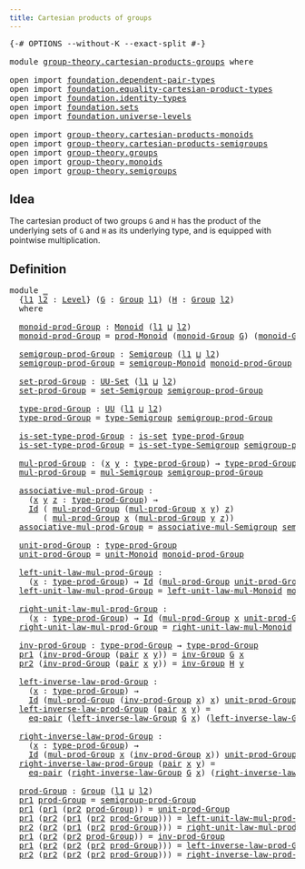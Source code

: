 ```yaml
---
title: Cartesian products of groups
---
```


<pre class="Agda"><a id="54" class="Symbol">{-#</a> <a id="58" class="Keyword">OPTIONS</a> <a id="66" class="Pragma">--without-K</a> <a id="78" class="Pragma">--exact-split</a> <a id="92" class="Symbol">#-}</a>

<a id="97" class="Keyword">module</a> <a id="104" href="group-theory.cartesian-products-groups.html" class="Module">group-theory.cartesian-products-groups</a> <a id="143" class="Keyword">where</a>

<a id="150" class="Keyword">open</a> <a id="155" class="Keyword">import</a> <a id="162" href="foundation.dependent-pair-types.html" class="Module">foundation.dependent-pair-types</a>
<a id="194" class="Keyword">open</a> <a id="199" class="Keyword">import</a> <a id="206" href="foundation.equality-cartesian-product-types.html" class="Module">foundation.equality-cartesian-product-types</a>
<a id="250" class="Keyword">open</a> <a id="255" class="Keyword">import</a> <a id="262" href="foundation.identity-types.html" class="Module">foundation.identity-types</a>
<a id="288" class="Keyword">open</a> <a id="293" class="Keyword">import</a> <a id="300" href="foundation.sets.html" class="Module">foundation.sets</a>
<a id="316" class="Keyword">open</a> <a id="321" class="Keyword">import</a> <a id="328" href="foundation.universe-levels.html" class="Module">foundation.universe-levels</a>

<a id="356" class="Keyword">open</a> <a id="361" class="Keyword">import</a> <a id="368" href="group-theory.cartesian-products-monoids.html" class="Module">group-theory.cartesian-products-monoids</a>
<a id="408" class="Keyword">open</a> <a id="413" class="Keyword">import</a> <a id="420" href="group-theory.cartesian-products-semigroups.html" class="Module">group-theory.cartesian-products-semigroups</a>
<a id="463" class="Keyword">open</a> <a id="468" class="Keyword">import</a> <a id="475" href="group-theory.groups.html" class="Module">group-theory.groups</a>
<a id="495" class="Keyword">open</a> <a id="500" class="Keyword">import</a> <a id="507" href="group-theory.monoids.html" class="Module">group-theory.monoids</a>
<a id="528" class="Keyword">open</a> <a id="533" class="Keyword">import</a> <a id="540" href="group-theory.semigroups.html" class="Module">group-theory.semigroups</a>
</pre>
## Idea

The cartesian product of two groups `G` and `H` has the product of the underlying sets of `G` and `H` as its underlying type, and is equipped with pointwise multiplication.

## Definition

<pre class="Agda"><a id="775" class="Keyword">module</a> <a id="782" href="group-theory.cartesian-products-groups.html#782" class="Module">_</a>
  <a id="786" class="Symbol">{</a><a id="787" href="group-theory.cartesian-products-groups.html#787" class="Bound">l1</a> <a id="790" href="group-theory.cartesian-products-groups.html#790" class="Bound">l2</a> <a id="793" class="Symbol">:</a> <a id="795" href="Agda.Primitive.html#597" class="Postulate">Level</a><a id="800" class="Symbol">}</a> <a id="802" class="Symbol">(</a><a id="803" href="group-theory.cartesian-products-groups.html#803" class="Bound">G</a> <a id="805" class="Symbol">:</a> <a id="807" href="group-theory.groups.html#2745" class="Function">Group</a> <a id="813" href="group-theory.cartesian-products-groups.html#787" class="Bound">l1</a><a id="815" class="Symbol">)</a> <a id="817" class="Symbol">(</a><a id="818" href="group-theory.cartesian-products-groups.html#818" class="Bound">H</a> <a id="820" class="Symbol">:</a> <a id="822" href="group-theory.groups.html#2745" class="Function">Group</a> <a id="828" href="group-theory.cartesian-products-groups.html#790" class="Bound">l2</a><a id="830" class="Symbol">)</a>
  <a id="834" class="Keyword">where</a>

  <a id="843" href="group-theory.cartesian-products-groups.html#843" class="Function">monoid-prod-Group</a> <a id="861" class="Symbol">:</a> <a id="863" href="group-theory.monoids.html#1020" class="Function">Monoid</a> <a id="870" class="Symbol">(</a><a id="871" href="group-theory.cartesian-products-groups.html#787" class="Bound">l1</a> <a id="874" href="Agda.Primitive.html#810" class="Primitive Operator">⊔</a> <a id="876" href="group-theory.cartesian-products-groups.html#790" class="Bound">l2</a><a id="878" class="Symbol">)</a>
  <a id="882" href="group-theory.cartesian-products-groups.html#843" class="Function">monoid-prod-Group</a> <a id="900" class="Symbol">=</a> <a id="902" href="group-theory.cartesian-products-monoids.html#2121" class="Function">prod-Monoid</a> <a id="914" class="Symbol">(</a><a id="915" href="group-theory.groups.html#3929" class="Function">monoid-Group</a> <a id="928" href="group-theory.cartesian-products-groups.html#803" class="Bound">G</a><a id="929" class="Symbol">)</a> <a id="931" class="Symbol">(</a><a id="932" href="group-theory.groups.html#3929" class="Function">monoid-Group</a> <a id="945" href="group-theory.cartesian-products-groups.html#818" class="Bound">H</a><a id="946" class="Symbol">)</a>

  <a id="951" href="group-theory.cartesian-products-groups.html#951" class="Function">semigroup-prod-Group</a> <a id="972" class="Symbol">:</a> <a id="974" href="group-theory.semigroups.html#750" class="Function">Semigroup</a> <a id="984" class="Symbol">(</a><a id="985" href="group-theory.cartesian-products-groups.html#787" class="Bound">l1</a> <a id="988" href="Agda.Primitive.html#810" class="Primitive Operator">⊔</a> <a id="990" href="group-theory.cartesian-products-groups.html#790" class="Bound">l2</a><a id="992" class="Symbol">)</a>
  <a id="996" href="group-theory.cartesian-products-groups.html#951" class="Function">semigroup-prod-Group</a> <a id="1017" class="Symbol">=</a> <a id="1019" href="group-theory.monoids.html#1105" class="Function">semigroup-Monoid</a> <a id="1036" href="group-theory.cartesian-products-groups.html#843" class="Function">monoid-prod-Group</a>

  <a id="1057" href="group-theory.cartesian-products-groups.html#1057" class="Function">set-prod-Group</a> <a id="1072" class="Symbol">:</a> <a id="1074" href="foundation-core.sets.html#1190" class="Function">UU-Set</a> <a id="1081" class="Symbol">(</a><a id="1082" href="group-theory.cartesian-products-groups.html#787" class="Bound">l1</a> <a id="1085" href="Agda.Primitive.html#810" class="Primitive Operator">⊔</a> <a id="1087" href="group-theory.cartesian-products-groups.html#790" class="Bound">l2</a><a id="1089" class="Symbol">)</a>
  <a id="1093" href="group-theory.cartesian-products-groups.html#1057" class="Function">set-prod-Group</a> <a id="1108" class="Symbol">=</a> <a id="1110" href="group-theory.semigroups.html#894" class="Function">set-Semigroup</a> <a id="1124" href="group-theory.cartesian-products-groups.html#951" class="Function">semigroup-prod-Group</a>

  <a id="1148" href="group-theory.cartesian-products-groups.html#1148" class="Function">type-prod-Group</a> <a id="1164" class="Symbol">:</a> <a id="1166" href="foundation-core.universe-levels.html#235" class="Primitive">UU</a> <a id="1169" class="Symbol">(</a><a id="1170" href="group-theory.cartesian-products-groups.html#787" class="Bound">l1</a> <a id="1173" href="Agda.Primitive.html#810" class="Primitive Operator">⊔</a> <a id="1175" href="group-theory.cartesian-products-groups.html#790" class="Bound">l2</a><a id="1177" class="Symbol">)</a>
  <a id="1181" href="group-theory.cartesian-products-groups.html#1148" class="Function">type-prod-Group</a> <a id="1197" class="Symbol">=</a> <a id="1199" href="group-theory.semigroups.html#946" class="Function">type-Semigroup</a> <a id="1214" href="group-theory.cartesian-products-groups.html#951" class="Function">semigroup-prod-Group</a>

  <a id="1238" href="group-theory.cartesian-products-groups.html#1238" class="Function">is-set-type-prod-Group</a> <a id="1261" class="Symbol">:</a> <a id="1263" href="foundation-core.sets.html#1113" class="Function">is-set</a> <a id="1270" href="group-theory.cartesian-products-groups.html#1148" class="Function">type-prod-Group</a>
  <a id="1288" href="group-theory.cartesian-products-groups.html#1238" class="Function">is-set-type-prod-Group</a> <a id="1311" class="Symbol">=</a> <a id="1313" href="group-theory.semigroups.html#1013" class="Function">is-set-type-Semigroup</a> <a id="1335" href="group-theory.cartesian-products-groups.html#951" class="Function">semigroup-prod-Group</a>

  <a id="1359" href="group-theory.cartesian-products-groups.html#1359" class="Function">mul-prod-Group</a> <a id="1374" class="Symbol">:</a> <a id="1376" class="Symbol">(</a><a id="1377" href="group-theory.cartesian-products-groups.html#1377" class="Bound">x</a> <a id="1379" href="group-theory.cartesian-products-groups.html#1379" class="Bound">y</a> <a id="1381" class="Symbol">:</a> <a id="1383" href="group-theory.cartesian-products-groups.html#1148" class="Function">type-prod-Group</a><a id="1398" class="Symbol">)</a> <a id="1400" class="Symbol">→</a> <a id="1402" href="group-theory.cartesian-products-groups.html#1148" class="Function">type-prod-Group</a>
  <a id="1420" href="group-theory.cartesian-products-groups.html#1359" class="Function">mul-prod-Group</a> <a id="1435" class="Symbol">=</a> <a id="1437" href="group-theory.semigroups.html#1228" class="Function">mul-Semigroup</a> <a id="1451" href="group-theory.cartesian-products-groups.html#951" class="Function">semigroup-prod-Group</a>

  <a id="1475" href="group-theory.cartesian-products-groups.html#1475" class="Function">associative-mul-prod-Group</a> <a id="1502" class="Symbol">:</a>
    <a id="1508" class="Symbol">(</a><a id="1509" href="group-theory.cartesian-products-groups.html#1509" class="Bound">x</a> <a id="1511" href="group-theory.cartesian-products-groups.html#1511" class="Bound">y</a> <a id="1513" href="group-theory.cartesian-products-groups.html#1513" class="Bound">z</a> <a id="1515" class="Symbol">:</a> <a id="1517" href="group-theory.cartesian-products-groups.html#1148" class="Function">type-prod-Group</a><a id="1532" class="Symbol">)</a> <a id="1534" class="Symbol">→</a>
    <a id="1540" href="foundation-core.identity-types.html#1767" class="Datatype">Id</a> <a id="1543" class="Symbol">(</a> <a id="1545" href="group-theory.cartesian-products-groups.html#1359" class="Function">mul-prod-Group</a> <a id="1560" class="Symbol">(</a><a id="1561" href="group-theory.cartesian-products-groups.html#1359" class="Function">mul-prod-Group</a> <a id="1576" href="group-theory.cartesian-products-groups.html#1509" class="Bound">x</a> <a id="1578" href="group-theory.cartesian-products-groups.html#1511" class="Bound">y</a><a id="1579" class="Symbol">)</a> <a id="1581" href="group-theory.cartesian-products-groups.html#1513" class="Bound">z</a><a id="1582" class="Symbol">)</a>
       <a id="1591" class="Symbol">(</a> <a id="1593" href="group-theory.cartesian-products-groups.html#1359" class="Function">mul-prod-Group</a> <a id="1608" href="group-theory.cartesian-products-groups.html#1509" class="Bound">x</a> <a id="1610" class="Symbol">(</a><a id="1611" href="group-theory.cartesian-products-groups.html#1359" class="Function">mul-prod-Group</a> <a id="1626" href="group-theory.cartesian-products-groups.html#1511" class="Bound">y</a> <a id="1628" href="group-theory.cartesian-products-groups.html#1513" class="Bound">z</a><a id="1629" class="Symbol">))</a>
  <a id="1634" href="group-theory.cartesian-products-groups.html#1475" class="Function">associative-mul-prod-Group</a> <a id="1661" class="Symbol">=</a> <a id="1663" href="group-theory.semigroups.html#1458" class="Function">associative-mul-Semigroup</a> <a id="1689" href="group-theory.cartesian-products-groups.html#951" class="Function">semigroup-prod-Group</a>

  <a id="1713" href="group-theory.cartesian-products-groups.html#1713" class="Function">unit-prod-Group</a> <a id="1729" class="Symbol">:</a> <a id="1731" href="group-theory.cartesian-products-groups.html#1148" class="Function">type-prod-Group</a>
  <a id="1749" href="group-theory.cartesian-products-groups.html#1713" class="Function">unit-prod-Group</a> <a id="1765" class="Symbol">=</a> <a id="1767" href="group-theory.monoids.html#2044" class="Function">unit-Monoid</a> <a id="1779" href="group-theory.cartesian-products-groups.html#843" class="Function">monoid-prod-Group</a>

  <a id="1800" href="group-theory.cartesian-products-groups.html#1800" class="Function">left-unit-law-mul-prod-Group</a> <a id="1829" class="Symbol">:</a>
    <a id="1835" class="Symbol">(</a><a id="1836" href="group-theory.cartesian-products-groups.html#1836" class="Bound">x</a> <a id="1838" class="Symbol">:</a> <a id="1840" href="group-theory.cartesian-products-groups.html#1148" class="Function">type-prod-Group</a><a id="1855" class="Symbol">)</a> <a id="1857" class="Symbol">→</a> <a id="1859" href="foundation-core.identity-types.html#1767" class="Datatype">Id</a> <a id="1862" class="Symbol">(</a><a id="1863" href="group-theory.cartesian-products-groups.html#1359" class="Function">mul-prod-Group</a> <a id="1878" href="group-theory.cartesian-products-groups.html#1713" class="Function">unit-prod-Group</a> <a id="1894" href="group-theory.cartesian-products-groups.html#1836" class="Bound">x</a><a id="1895" class="Symbol">)</a> <a id="1897" href="group-theory.cartesian-products-groups.html#1836" class="Bound">x</a>
  <a id="1901" href="group-theory.cartesian-products-groups.html#1800" class="Function">left-unit-law-mul-prod-Group</a> <a id="1930" class="Symbol">=</a> <a id="1932" href="group-theory.monoids.html#2132" class="Function">left-unit-law-mul-Monoid</a> <a id="1957" href="group-theory.cartesian-products-groups.html#843" class="Function">monoid-prod-Group</a>

  <a id="1978" href="group-theory.cartesian-products-groups.html#1978" class="Function">right-unit-law-mul-prod-Group</a> <a id="2008" class="Symbol">:</a>
    <a id="2014" class="Symbol">(</a><a id="2015" href="group-theory.cartesian-products-groups.html#2015" class="Bound">x</a> <a id="2017" class="Symbol">:</a> <a id="2019" href="group-theory.cartesian-products-groups.html#1148" class="Function">type-prod-Group</a><a id="2034" class="Symbol">)</a> <a id="2036" class="Symbol">→</a> <a id="2038" href="foundation-core.identity-types.html#1767" class="Datatype">Id</a> <a id="2041" class="Symbol">(</a><a id="2042" href="group-theory.cartesian-products-groups.html#1359" class="Function">mul-prod-Group</a> <a id="2057" href="group-theory.cartesian-products-groups.html#2015" class="Bound">x</a> <a id="2059" href="group-theory.cartesian-products-groups.html#1713" class="Function">unit-prod-Group</a><a id="2074" class="Symbol">)</a> <a id="2076" href="group-theory.cartesian-products-groups.html#2015" class="Bound">x</a>
  <a id="2080" href="group-theory.cartesian-products-groups.html#1978" class="Function">right-unit-law-mul-prod-Group</a> <a id="2110" class="Symbol">=</a> <a id="2112" href="group-theory.monoids.html#2298" class="Function">right-unit-law-mul-Monoid</a> <a id="2138" href="group-theory.cartesian-products-groups.html#843" class="Function">monoid-prod-Group</a>

  <a id="2159" href="group-theory.cartesian-products-groups.html#2159" class="Function">inv-prod-Group</a> <a id="2174" class="Symbol">:</a> <a id="2176" href="group-theory.cartesian-products-groups.html#1148" class="Function">type-prod-Group</a> <a id="2192" class="Symbol">→</a> <a id="2194" href="group-theory.cartesian-products-groups.html#1148" class="Function">type-prod-Group</a>
  <a id="2212" href="foundation-core.dependent-pair-types.html#605" class="Field">pr1</a> <a id="2216" class="Symbol">(</a><a id="2217" href="group-theory.cartesian-products-groups.html#2159" class="Function">inv-prod-Group</a> <a id="2232" class="Symbol">(</a><a id="2233" href="foundation-core.dependent-pair-types.html#588" class="InductiveConstructor">pair</a> <a id="2238" href="group-theory.cartesian-products-groups.html#2238" class="Bound">x</a> <a id="2240" href="group-theory.cartesian-products-groups.html#2240" class="Bound">y</a><a id="2241" class="Symbol">))</a> <a id="2244" class="Symbol">=</a> <a id="2246" href="group-theory.groups.html#4936" class="Function">inv-Group</a> <a id="2256" href="group-theory.cartesian-products-groups.html#803" class="Bound">G</a> <a id="2258" href="group-theory.cartesian-products-groups.html#2238" class="Bound">x</a>
  <a id="2262" href="foundation-core.dependent-pair-types.html#617" class="Field">pr2</a> <a id="2266" class="Symbol">(</a><a id="2267" href="group-theory.cartesian-products-groups.html#2159" class="Function">inv-prod-Group</a> <a id="2282" class="Symbol">(</a><a id="2283" href="foundation-core.dependent-pair-types.html#588" class="InductiveConstructor">pair</a> <a id="2288" href="group-theory.cartesian-products-groups.html#2288" class="Bound">x</a> <a id="2290" href="group-theory.cartesian-products-groups.html#2290" class="Bound">y</a><a id="2291" class="Symbol">))</a> <a id="2294" class="Symbol">=</a> <a id="2296" href="group-theory.groups.html#4936" class="Function">inv-Group</a> <a id="2306" href="group-theory.cartesian-products-groups.html#818" class="Bound">H</a> <a id="2308" href="group-theory.cartesian-products-groups.html#2290" class="Bound">y</a>

  <a id="2313" href="group-theory.cartesian-products-groups.html#2313" class="Function">left-inverse-law-prod-Group</a> <a id="2341" class="Symbol">:</a>
    <a id="2347" class="Symbol">(</a><a id="2348" href="group-theory.cartesian-products-groups.html#2348" class="Bound">x</a> <a id="2350" class="Symbol">:</a> <a id="2352" href="group-theory.cartesian-products-groups.html#1148" class="Function">type-prod-Group</a><a id="2367" class="Symbol">)</a> <a id="2369" class="Symbol">→</a>
    <a id="2375" href="foundation-core.identity-types.html#1767" class="Datatype">Id</a> <a id="2378" class="Symbol">(</a><a id="2379" href="group-theory.cartesian-products-groups.html#1359" class="Function">mul-prod-Group</a> <a id="2394" class="Symbol">(</a><a id="2395" href="group-theory.cartesian-products-groups.html#2159" class="Function">inv-prod-Group</a> <a id="2410" href="group-theory.cartesian-products-groups.html#2348" class="Bound">x</a><a id="2411" class="Symbol">)</a> <a id="2413" href="group-theory.cartesian-products-groups.html#2348" class="Bound">x</a><a id="2414" class="Symbol">)</a> <a id="2416" href="group-theory.cartesian-products-groups.html#1713" class="Function">unit-prod-Group</a>
  <a id="2434" href="group-theory.cartesian-products-groups.html#2313" class="Function">left-inverse-law-prod-Group</a> <a id="2462" class="Symbol">(</a><a id="2463" href="foundation-core.dependent-pair-types.html#588" class="InductiveConstructor">pair</a> <a id="2468" href="group-theory.cartesian-products-groups.html#2468" class="Bound">x</a> <a id="2470" href="group-theory.cartesian-products-groups.html#2470" class="Bound">y</a><a id="2471" class="Symbol">)</a> <a id="2473" class="Symbol">=</a>
    <a id="2479" href="foundation-core.equality-cartesian-product-types.html#1326" class="Function">eq-pair</a> <a id="2487" class="Symbol">(</a><a id="2488" href="group-theory.groups.html#5014" class="Function">left-inverse-law-Group</a> <a id="2511" href="group-theory.cartesian-products-groups.html#803" class="Bound">G</a> <a id="2513" href="group-theory.cartesian-products-groups.html#2468" class="Bound">x</a><a id="2514" class="Symbol">)</a> <a id="2516" class="Symbol">(</a><a id="2517" href="group-theory.groups.html#5014" class="Function">left-inverse-law-Group</a> <a id="2540" href="group-theory.cartesian-products-groups.html#818" class="Bound">H</a> <a id="2542" href="group-theory.cartesian-products-groups.html#2470" class="Bound">y</a><a id="2543" class="Symbol">)</a>

  <a id="2548" href="group-theory.cartesian-products-groups.html#2548" class="Function">right-inverse-law-prod-Group</a> <a id="2577" class="Symbol">:</a>
    <a id="2583" class="Symbol">(</a><a id="2584" href="group-theory.cartesian-products-groups.html#2584" class="Bound">x</a> <a id="2586" class="Symbol">:</a> <a id="2588" href="group-theory.cartesian-products-groups.html#1148" class="Function">type-prod-Group</a><a id="2603" class="Symbol">)</a> <a id="2605" class="Symbol">→</a>
    <a id="2611" href="foundation-core.identity-types.html#1767" class="Datatype">Id</a> <a id="2614" class="Symbol">(</a><a id="2615" href="group-theory.cartesian-products-groups.html#1359" class="Function">mul-prod-Group</a> <a id="2630" href="group-theory.cartesian-products-groups.html#2584" class="Bound">x</a> <a id="2632" class="Symbol">(</a><a id="2633" href="group-theory.cartesian-products-groups.html#2159" class="Function">inv-prod-Group</a> <a id="2648" href="group-theory.cartesian-products-groups.html#2584" class="Bound">x</a><a id="2649" class="Symbol">))</a> <a id="2652" href="group-theory.cartesian-products-groups.html#1713" class="Function">unit-prod-Group</a>
  <a id="2670" href="group-theory.cartesian-products-groups.html#2548" class="Function">right-inverse-law-prod-Group</a> <a id="2699" class="Symbol">(</a><a id="2700" href="foundation-core.dependent-pair-types.html#588" class="InductiveConstructor">pair</a> <a id="2705" href="group-theory.cartesian-products-groups.html#2705" class="Bound">x</a> <a id="2707" href="group-theory.cartesian-products-groups.html#2707" class="Bound">y</a><a id="2708" class="Symbol">)</a> <a id="2710" class="Symbol">=</a>
    <a id="2716" href="foundation-core.equality-cartesian-product-types.html#1326" class="Function">eq-pair</a> <a id="2724" class="Symbol">(</a><a id="2725" href="group-theory.groups.html#5165" class="Function">right-inverse-law-Group</a> <a id="2749" href="group-theory.cartesian-products-groups.html#803" class="Bound">G</a> <a id="2751" href="group-theory.cartesian-products-groups.html#2705" class="Bound">x</a><a id="2752" class="Symbol">)</a> <a id="2754" class="Symbol">(</a><a id="2755" href="group-theory.groups.html#5165" class="Function">right-inverse-law-Group</a> <a id="2779" href="group-theory.cartesian-products-groups.html#818" class="Bound">H</a> <a id="2781" href="group-theory.cartesian-products-groups.html#2707" class="Bound">y</a><a id="2782" class="Symbol">)</a>

  <a id="2787" href="group-theory.cartesian-products-groups.html#2787" class="Function">prod-Group</a> <a id="2798" class="Symbol">:</a> <a id="2800" href="group-theory.groups.html#2745" class="Function">Group</a> <a id="2806" class="Symbol">(</a><a id="2807" href="group-theory.cartesian-products-groups.html#787" class="Bound">l1</a> <a id="2810" href="Agda.Primitive.html#810" class="Primitive Operator">⊔</a> <a id="2812" href="group-theory.cartesian-products-groups.html#790" class="Bound">l2</a><a id="2814" class="Symbol">)</a>
  <a id="2818" href="foundation-core.dependent-pair-types.html#605" class="Field">pr1</a> <a id="2822" href="group-theory.cartesian-products-groups.html#2787" class="Function">prod-Group</a> <a id="2833" class="Symbol">=</a> <a id="2835" href="group-theory.cartesian-products-groups.html#951" class="Function">semigroup-prod-Group</a>
  <a id="2858" href="foundation-core.dependent-pair-types.html#605" class="Field">pr1</a> <a id="2862" class="Symbol">(</a><a id="2863" href="foundation-core.dependent-pair-types.html#605" class="Field">pr1</a> <a id="2867" class="Symbol">(</a><a id="2868" href="foundation-core.dependent-pair-types.html#617" class="Field">pr2</a> <a id="2872" href="group-theory.cartesian-products-groups.html#2787" class="Function">prod-Group</a><a id="2882" class="Symbol">))</a> <a id="2885" class="Symbol">=</a> <a id="2887" href="group-theory.cartesian-products-groups.html#1713" class="Function">unit-prod-Group</a>
  <a id="2905" href="foundation-core.dependent-pair-types.html#605" class="Field">pr1</a> <a id="2909" class="Symbol">(</a><a id="2910" href="foundation-core.dependent-pair-types.html#617" class="Field">pr2</a> <a id="2914" class="Symbol">(</a><a id="2915" href="foundation-core.dependent-pair-types.html#605" class="Field">pr1</a> <a id="2919" class="Symbol">(</a><a id="2920" href="foundation-core.dependent-pair-types.html#617" class="Field">pr2</a> <a id="2924" href="group-theory.cartesian-products-groups.html#2787" class="Function">prod-Group</a><a id="2934" class="Symbol">)))</a> <a id="2938" class="Symbol">=</a> <a id="2940" href="group-theory.cartesian-products-groups.html#1800" class="Function">left-unit-law-mul-prod-Group</a>
  <a id="2971" href="foundation-core.dependent-pair-types.html#617" class="Field">pr2</a> <a id="2975" class="Symbol">(</a><a id="2976" href="foundation-core.dependent-pair-types.html#617" class="Field">pr2</a> <a id="2980" class="Symbol">(</a><a id="2981" href="foundation-core.dependent-pair-types.html#605" class="Field">pr1</a> <a id="2985" class="Symbol">(</a><a id="2986" href="foundation-core.dependent-pair-types.html#617" class="Field">pr2</a> <a id="2990" href="group-theory.cartesian-products-groups.html#2787" class="Function">prod-Group</a><a id="3000" class="Symbol">)))</a> <a id="3004" class="Symbol">=</a> <a id="3006" href="group-theory.cartesian-products-groups.html#1978" class="Function">right-unit-law-mul-prod-Group</a>
  <a id="3038" href="foundation-core.dependent-pair-types.html#605" class="Field">pr1</a> <a id="3042" class="Symbol">(</a><a id="3043" href="foundation-core.dependent-pair-types.html#617" class="Field">pr2</a> <a id="3047" class="Symbol">(</a><a id="3048" href="foundation-core.dependent-pair-types.html#617" class="Field">pr2</a> <a id="3052" href="group-theory.cartesian-products-groups.html#2787" class="Function">prod-Group</a><a id="3062" class="Symbol">))</a> <a id="3065" class="Symbol">=</a> <a id="3067" href="group-theory.cartesian-products-groups.html#2159" class="Function">inv-prod-Group</a>
  <a id="3084" href="foundation-core.dependent-pair-types.html#605" class="Field">pr1</a> <a id="3088" class="Symbol">(</a><a id="3089" href="foundation-core.dependent-pair-types.html#617" class="Field">pr2</a> <a id="3093" class="Symbol">(</a><a id="3094" href="foundation-core.dependent-pair-types.html#617" class="Field">pr2</a> <a id="3098" class="Symbol">(</a><a id="3099" href="foundation-core.dependent-pair-types.html#617" class="Field">pr2</a> <a id="3103" href="group-theory.cartesian-products-groups.html#2787" class="Function">prod-Group</a><a id="3113" class="Symbol">)))</a> <a id="3117" class="Symbol">=</a> <a id="3119" href="group-theory.cartesian-products-groups.html#2313" class="Function">left-inverse-law-prod-Group</a>
  <a id="3149" href="foundation-core.dependent-pair-types.html#617" class="Field">pr2</a> <a id="3153" class="Symbol">(</a><a id="3154" href="foundation-core.dependent-pair-types.html#617" class="Field">pr2</a> <a id="3158" class="Symbol">(</a><a id="3159" href="foundation-core.dependent-pair-types.html#617" class="Field">pr2</a> <a id="3163" class="Symbol">(</a><a id="3164" href="foundation-core.dependent-pair-types.html#617" class="Field">pr2</a> <a id="3168" href="group-theory.cartesian-products-groups.html#2787" class="Function">prod-Group</a><a id="3178" class="Symbol">)))</a> <a id="3182" class="Symbol">=</a> <a id="3184" href="group-theory.cartesian-products-groups.html#2548" class="Function">right-inverse-law-prod-Group</a>
</pre>